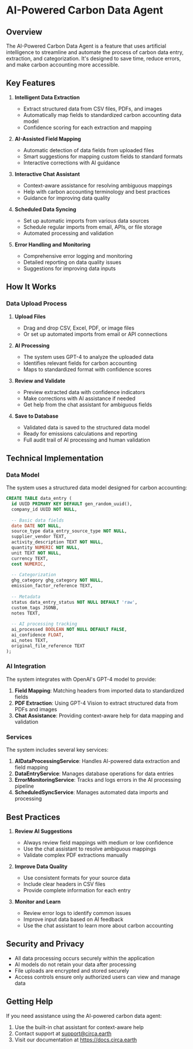 # AI-Powered Carbon Data Agent

## Overview

The AI-Powered Carbon Data Agent is a feature that uses artificial intelligence to streamline and automate the process of carbon data entry, extraction, and categorization. It's designed to save time, reduce errors, and make carbon accounting more accessible.

## Key Features

1. **Intelligent Data Extraction**
   - Extract structured data from CSV files, PDFs, and images
   - Automatically map fields to standardized carbon accounting data model
   - Confidence scoring for each extraction and mapping

2. **AI-Assisted Field Mapping**
   - Automatic detection of data fields from uploaded files
   - Smart suggestions for mapping custom fields to standard formats
   - Interactive corrections with AI guidance

3. **Interactive Chat Assistant**
   - Context-aware assistance for resolving ambiguous mappings
   - Help with carbon accounting terminology and best practices
   - Guidance for improving data quality

4. **Scheduled Data Syncing**
   - Set up automatic imports from various data sources
   - Schedule regular imports from email, APIs, or file storage
   - Automated processing and validation

5. **Error Handling and Monitoring**
   - Comprehensive error logging and monitoring
   - Detailed reporting on data quality issues
   - Suggestions for improving data inputs

## How It Works

### Data Upload Process

1. **Upload Files**
   - Drag and drop CSV, Excel, PDF, or image files
   - Or set up automated imports from email or API connections

2. **AI Processing**
   - The system uses GPT-4 to analyze the uploaded data
   - Identifies relevant fields for carbon accounting
   - Maps to standardized format with confidence scores

3. **Review and Validate**
   - Preview extracted data with confidence indicators
   - Make corrections with AI assistance if needed
   - Get help from the chat assistant for ambiguous fields

4. **Save to Database**
   - Validated data is saved to the structured data model
   - Ready for emissions calculations and reporting
   - Full audit trail of AI processing and human validation

## Technical Implementation

### Data Model

The system uses a structured data model designed for carbon accounting:

```sql
CREATE TABLE data_entry (
  id UUID PRIMARY KEY DEFAULT gen_random_uuid(),
  company_id UUID NOT NULL,
  
  -- Basic data fields
  date DATE NOT NULL,
  source_type data_entry_source_type NOT NULL,
  supplier_vendor TEXT,
  activity_description TEXT NOT NULL,
  quantity NUMERIC NOT NULL,
  unit TEXT NOT NULL,
  currency TEXT,
  cost NUMERIC,
  
  -- Categorization
  ghg_category ghg_category NOT NULL,
  emission_factor_reference TEXT,
  
  -- Metadata
  status data_entry_status NOT NULL DEFAULT 'raw',
  custom_tags JSONB,
  notes TEXT,
  
  -- AI processing tracking
  ai_processed BOOLEAN NOT NULL DEFAULT FALSE,
  ai_confidence FLOAT,
  ai_notes TEXT,
  original_file_reference TEXT
);
```

### AI Integration

The system integrates with OpenAI's GPT-4 model to provide:

1. **Field Mapping**: Matching headers from imported data to standardized fields
2. **PDF Extraction**: Using GPT-4 Vision to extract structured data from PDFs and images
3. **Chat Assistance**: Providing context-aware help for data mapping and validation

### Services

The system includes several key services:

1. **AIDataProcessingService**: Handles AI-powered data extraction and field mapping
2. **DataEntryService**: Manages database operations for data entries
3. **ErrorMonitoringService**: Tracks and logs errors in the AI processing pipeline
4. **ScheduledSyncService**: Manages automated data imports and processing

## Best Practices

1. **Review AI Suggestions**
   - Always review field mappings with medium or low confidence
   - Use the chat assistant to resolve ambiguous mappings
   - Validate complex PDF extractions manually

2. **Improve Data Quality**
   - Use consistent formats for your source data
   - Include clear headers in CSV files
   - Provide complete information for each entry

3. **Monitor and Learn**
   - Review error logs to identify common issues
   - Improve input data based on AI feedback
   - Use the chat assistant to learn more about carbon accounting

## Security and Privacy

- All data processing occurs securely within the application
- AI models do not retain your data after processing
- File uploads are encrypted and stored securely
- Access controls ensure only authorized users can view and manage data

## Getting Help

If you need assistance using the AI-powered carbon data agent:

1. Use the built-in chat assistant for context-aware help
2. Contact support at support@circa.earth
3. Visit our documentation at https://docs.circa.earth 